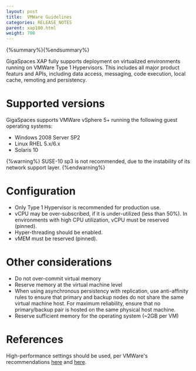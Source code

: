```yaml
---
layout: post
title:  VMWare Guidelines
categories: RELEASE_NOTES
parent: xap100.html
weight: 700
---
```



{%summary%}{%endsummary%}

GigaSpaces XAP fully supports deployment on virtualized environments running on VMWare Type 1 Hypervisors. This includes all major product featurs and APIs, including data access, messaging, code execution, local cache, remoting and persistency.

# Supported versions

GigaSpaces supports VMWare vSphere 5+ running the following guest operating systems:

- Windows 2008 Server SP2
- Linux RHEL 5.x/6.x
- Solaris 10

{%warning%}
SUSE-10 sp3 is not recommended, due to the instability of its network support layer.
{%endwarning%}

# Configuration

- Only Type 1 Hypervisor is recommended for production use.
- vCPU may be over-subscribed, if it is under-utilized (less than 50%). In environments with high CPU utilization, vCPU must be reserved (pinned).
- Hyper-threading should be enabled.
- vMEM must be reserved (pinned).

# Other considerations

- Do not over-commit virtual memory
- Reserve memory at the virtual machine level
- When using asynchronous persistency with replication, use anti-affinity rules to ensure that primary and backup nodes
do not share the same virtual machine host. For maximum reliability, ensure that no primary/backup pair is hosted on the
same physical host machine.
- Reserve sufficient memory for the operating system (~2GB per VM)

# References

High-performance settings should be used, per VMWare's recommendations [here](http://www.vmware.com/pdf/Perf_Best_Practices_vSphere5.0.pdf) and [here](http://www.vmware.com/files/pdf/techpaper/VMW-Tuning-Latency-Sensitive-Workloads.pdf).




